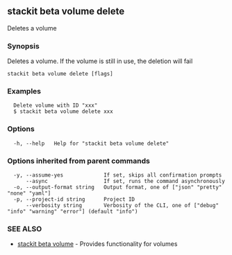 ## stackit beta volume delete

Deletes a volume

### Synopsis

Deletes a volume.
If the volume is still in use, the deletion will fail


```
stackit beta volume delete [flags]
```

### Examples

```
  Delete volume with ID "xxx"
  $ stackit beta volume delete xxx
```

### Options

```
  -h, --help   Help for "stackit beta volume delete"
```

### Options inherited from parent commands

```
  -y, --assume-yes             If set, skips all confirmation prompts
      --async                  If set, runs the command asynchronously
  -o, --output-format string   Output format, one of ["json" "pretty" "none" "yaml"]
  -p, --project-id string      Project ID
      --verbosity string       Verbosity of the CLI, one of ["debug" "info" "warning" "error"] (default "info")
```

### SEE ALSO

* [stackit beta volume](./stackit_beta_volume.md)	 - Provides functionality for volumes

